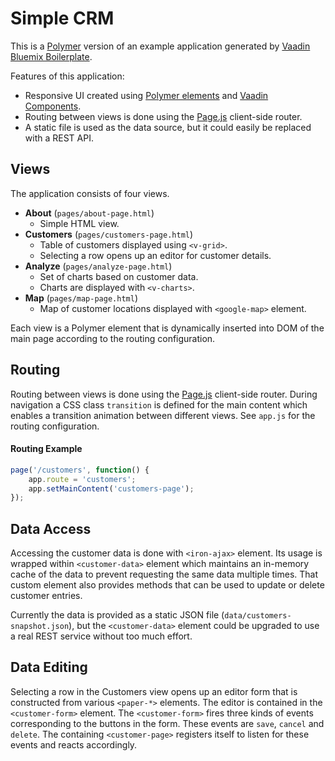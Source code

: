 # Simple CRM

This is a [Polymer](https://www.polymer-project.org/) version of an example application generated by [Vaadin Bluemix Boilerplate](https://vaadin.com/blog/-/blogs/vaadin-boilerplate-in-bluemix).

Features of this application:

 * Responsive UI created using [Polymer elements](https://elements.polymer-project.org/) and [Vaadin Components](https://vaadin.com/components).
 * Routing between views is done using the [Page.js](https://visionmedia.github.io/page.js/) client-side router.
 * A static file is used as the data source, but it could easily be replaced with a REST API.

## Views

The application consists of four views.

 * **About** (```pages/about-page.html```)
    * Simple HTML view.
 * **Customers** (```pages/customers-page.html```)
    * Table of customers displayed using ```<v-grid>```.
    * Selecting a row opens up an editor for customer details.
 * **Analyze** (```pages/analyze-page.html```)
    * Set of charts based on customer data.
    * Charts are displayed with ```<v-charts>```.
 * **Map** (```pages/map-page.html```)
    * Map of customer locations displayed with ```<google-map>``` element.

Each view is a Polymer element that is dynamically inserted into DOM of the main page according to the routing configuration.

## Routing

Routing between views is done using the [Page.js](https://visionmedia.github.io/page.js/) client-side router.
During navigation a CSS class ```transition``` is defined for the main content which enables a transition animation
between different views. See ```app.js``` for the routing configuration.

#### Routing Example
```javascript
page('/customers', function() {
    app.route = 'customers';
    app.setMainContent('customers-page');
});
```

## Data Access

Accessing the customer data is done with ```<iron-ajax>``` element. Its usage is wrapped within ```<customer-data>``` element
which maintains an in-memory cache of the data to prevent requesting the same data multiple times. That custom element also
provides methods that can be used to update or delete customer entries.

Currently the data is provided as a static JSON file (```data/customers-snapshot.json```), but the ```<customer-data>``` element
could be upgraded to use a real REST service without too much effort.

## Data Editing

Selecting a row in the Customers view opens up an editor form that is constructed from various ```<paper-*>``` elements.
The editor is contained in the ```<customer-form>``` element. The ```<customer-form>``` fires three kinds of events
corresponding to the buttons in the form.
These events are ```save```, ```cancel``` and ```delete```. The containing ```<customer-page>``` registers itself to
listen for these events and reacts accordingly.
